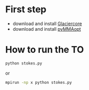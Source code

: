 # First step
- download and install [Glaciercore](https://github.com/Corintis/glacierware)
- download and install [pyMMAopt](https://github.com/LLNL/pyMMAopt) 

# How to run the TO
```bash
python stokes.py
```
or
```bash
mpirun -np x python stokes.py
```
